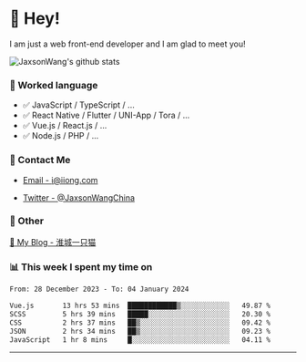 # 👋 Hey!

I am just a web front-end developer and I am glad to meet you!

![JaxsonWang's github stats](https://github-readme-stats.vercel.app/api?username=JaxsonWang&&show_icons=true&&title_color=1abc9c&&icon_color=1abc9c)


### 📝 Worked language

- ✅ JavaScript / TypeScript / ...
- ✅ React Native / Flutter / UNI-App / Tora / ...
- ✅ Vue.js / React.js / ...
- ✅ Node.js / PHP / ...

### 📮 Contact Me

- [Email - i@iiong.com](mailto:i@iiong.com)

- [Twitter - @JaxsonWangChina](https://twitter.com/JaxsonWangChina)

### 🤪 Other

[📌 My Blog - 淮城一只猫](https://iiong.com)

### 📊 This week I spent my time on

<!--START_SECTION:waka-->

```txt
From: 28 December 2023 - To: 04 January 2024

Vue.js       13 hrs 53 mins  ████████████▒░░░░░░░░░░░░   49.87 %
SCSS         5 hrs 39 mins   █████░░░░░░░░░░░░░░░░░░░░   20.30 %
CSS          2 hrs 37 mins   ██▒░░░░░░░░░░░░░░░░░░░░░░   09.42 %
JSON         2 hrs 34 mins   ██▒░░░░░░░░░░░░░░░░░░░░░░   09.23 %
JavaScript   1 hr 8 mins     █░░░░░░░░░░░░░░░░░░░░░░░░   04.11 %
```

<!--END_SECTION:waka-->

---
